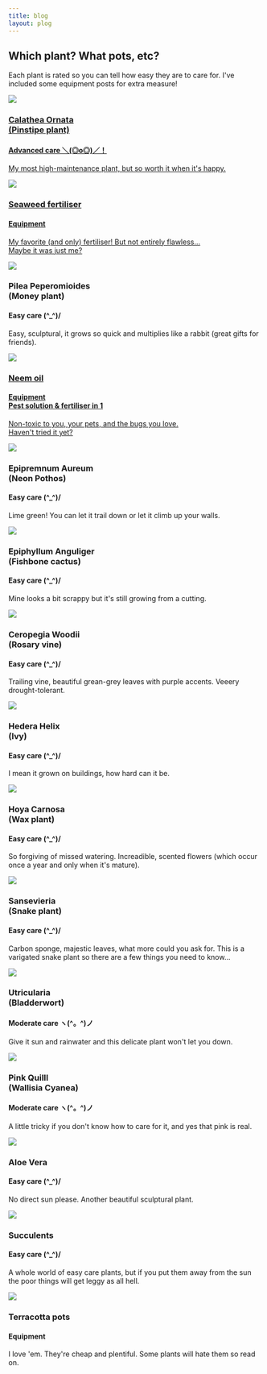 ```yaml
---
title: blog
layout: plog
---
```


<!-- Text section -->
<section>
    <article>
        <div class="text-item">
            <h2>Which plant? What pots, etc?</h2>
            <p>Each plant is rated so you can tell how easy they are to care for. I've included some equipment posts for extra measure!</p>
        </div>
    </article>
</section>


<!-- Featured grid section -->

<!-- Row 1 plants -->
<section>
    <article>
        <div class="featured beginner">
            <div class="grid">
                <a href="https://clairevanblerck.com/plog/2020/03/20/calathea-ornata"><img src="resources/images/CalatheaOrnata_2.jpg">
                <div class="grid-item">
                    <h3>Calathea Ornata<br>(Pinstipe plant)</h3>
                    <h4>Advanced care ＼(◎o◎)／！</h4>
                    <p>My most high-maintenance plant, but so worth it when it's happy.</p>
                </div>
                </a>
            </div>
            <div class="grid">
                <a href="https://clairevanblerck.com/plog/2020/04/17/seaweed-fertiliser"><img src="resources/images/Seaweed-Vitax.jpg">
                <div class="grid-item">
                    <h3>Seaweed fertiliser</h3>
                    <h4>Equipment</h4>
                    <p>My favorite (and only) fertiliser! But not entirely flawless...<br>Maybe it was just me?</p>
                </div>
                </a>
            </div>
            <div class="grid">
                <img src="resources/images/PileaPeperomioides.jpg">
                <div class="grid-item">
                    <h3>Pilea Peperomioides<br>(Money plant)</h3>
                    <h4>Easy care (^_^)/</h4>
                    <p>Easy, sculptural, it grows so quick and multiplies like a rabbit (great gifts for friends).</p>
                </div>
            </div>
        </div>
  </article>
</section>

<!-- Row 2 plants -->
<section>
    <article>
        <div class="featured">
            <div class="grid">
                <a href="https://clairevanblerck.com/plog/2020/03/16/neem-oil"><img src="resources/images/NeemOil_TheSoapery.jpg">
                <div class="grid-item">
                    <h3>Neem oil</h3>
                    <h4>Equipment<br>Pest solution & fertiliser in 1</h4>
                    <p>Non-toxic to you, your pets, and the bugs you love.<br>Haven't tried it yet?</p>
                </div>
                </a>
            </div>
            <div class="grid">
                <img src="resources/images/EpipremnumAureum.jpg">
                <div class="grid-item">
                    <h3>Epipremnum Aureum<br>(Neon Pothos)</h3>
                    <h4>Easy care (^_^)/</h4>
                    <p>Lime green! You can let it trail down or let it climb up your walls.</p>
                </div>
            </div>
            <div class="grid">
                <img src="resources/images/EpiphyllumAnguliger_1.jpg">
                <div class="grid-item">
                    <h3>Epiphyllum Anguliger<br>(Fishbone cactus)</h3>
                    <h4>Easy care (^_^)/</h4>
                    <p>Mine looks a bit scrappy but it's still growing from a cutting.</p>
                </div>
            </div>
        </div>
  </article>
</section>

<!-- Row 3 plants -->
<section>
    <article>
        <div class="featured">
           <div class="grid">
                <img src="resources/images/CeropegiaWoodii_2.jpg">
                <div class="grid-item">
                    <h3>Ceropegia Woodii<br>(Rosary vine)</h3>
                    <h4>Easy care (^_^)/</h4>
                    <p>Trailing vine, beautiful grean-grey leaves with purple accents. Veeery drought-tolerant.</p>
                </div>
            </div>
            <div class="grid">
                <img src="resources/images/HederaHelix_2.jpg">
                <div class="grid-item">
                    <h3>Hedera Helix<br>(Ivy)</h3>
                    <h4>Easy care (^_^)/</h4>
                    <p>I mean it grown on buildings, how hard can it be.</p>
                </div>
            </div>
            <div class="grid">
                <img src="resources/images/HoyaCarnosa_close-up.jpg">
                <div class="grid-item">
                    <h3>Hoya Carnosa<br>(Wax plant)</h3>
                    <h4>Easy care (^_^)/</h4>
                    <p>So forgiving of missed watering. Increadible, scented flowers (which occur once a year and only when it's mature).</p>
                </div>
            </div>
        </div>
  </article>
</section>

<!-- Row 4 plants -->
<section>
    <article>
        <div class="featured">
            <div class="grid">
                <img src="resources/images/Sansevieria.jpg">
                <div class="grid-item">
                    <h3>Sansevieria<br>(Snake plant)</h3>
                    <h4>Easy care (^_^)/</h4>
                    <p>Carbon sponge, majestic leaves, what more could you ask for. This is a varigated snake plant so there are a few things you need to know...</p>
                </div>
            </div>
            <div class="grid">
                <img src="resources/images/Utricularia_2.jpg">
                <div class="grid-item">
                    <h3>Utricularia<br>(Bladderwort)</h3>
                    <h4>Moderate care ヽ(^。^)ノ</h4>
                    <p>Give it sun and rainwater and this delicate plant won't let you down.</p>
                </div>
            </div>
            <div class="grid">
                <img src="resources/images/WallisiaCyanea_1.jpg">
                <div class="grid-item">
                    <h3>Pink Quilll<br>(Wallisia Cyanea)</h3>
                    <h4>Moderate care ヽ(^。^)ノ</h4>
                    <p>A little tricky if you don't know how to care for it, and yes that pink is real.</p>
                </div>
            </div>
        </div>
  </article>
</section>



<!-- Row 5 plants -->
<section>
    <article>
        <div class="featured">
            <div class="grid">
                <img src="resources/images/AloeVera_1.jpg">
                <div class="grid-item">
                    <h3>Aloe Vera</h3>
                    <h4>Easy care (^_^)/</h4>
                    <p>No direct sun please. Another beautiful sculptural plant.</p>
                </div>
            </div>
            <div class="grid">
                <img src="resources/images/Succulent.jpg">
                <div class="grid-item">
                    <h3>Succulents</h3>
                    <h4>Easy care (^_^)/</h4>
                    <p>A whole world of easy care plants, but if you put them away from the sun the poor things will get leggy as all hell.</p>
                </div>
            </div>
            <div class="grid">
                <img src="resources/images/Terracotta-pots.jpg">
                <div class="grid-item">
                    <h3>Terracotta pots</h3>
                    <h4>Equipment</h4>
                    <p>I love 'em. They're cheap and plentiful. Some plants will hate them so read on.</p>
                </div>
            </div>
        </div>
  </article>
</section>